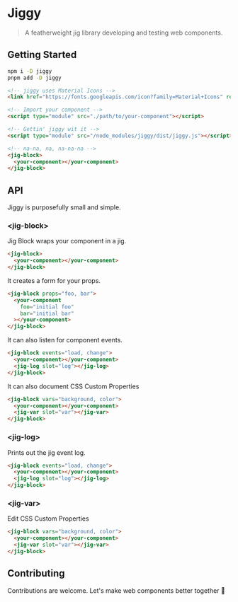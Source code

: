# Jiggy

> A featherweight jig library developing and testing web components.

## Getting Started

```bash
npm i -D jiggy
pnpm add -D jiggy
```

```html
<!-- jiggy uses Material Icons -->
<link href="https://fonts.googleapis.com/icon?family=Material+Icons" rel="stylesheet" />

<!-- Import your component -->
<script type="module" src="./path/to/your-component"></script>

<!-- Gettin' jiggy wit it -->
<script type="module" src="/node_modules/jiggy/dist/jiggy.js"></script>

<!-- na-na, na, na-na-na -->
<jig-block>
  <your-component></your-component>
</jig-block>
```

## API
Jiggy is purposefully small and simple.

### &lt;jig-block&gt;

Jig Block wraps your component in a jig.

```html
<jig-block>
  <your-component></your-component>
</jig-block>
```

It creates a form for your props.

```html
<jig-block props="foo, bar">
  <your-component
    foo="initial foo"
    bar="initial bar"
  ></your-component>
</jig-block>
```

It can also listen for component events.

```html
<jig-block events="load, change">
  <your-component></your-component>
  <jig-log slot="log"></jig-log>
</jig-block>
```

It can also document CSS Custom Properties

```html
<jig-block vars="background, color">
  <your-component></your-component>
  <jig-var slot="var"></jig-var>
</jig-block>
```

### &lt;jig-log&gt;
Prints out the jig event log.

```html
<jig-block events="load, change">
  <your-component></your-component>
  <jig-log slot="log"></jig-log>
</jig-block>
```

### &lt;jig-var&gt;
Edit CSS Custom Properties

```html
<jig-block vars="background, color">
  <your-component></your-component>
  <jig-var slot="var"></jig-var>
</jig-block>
```

## Contributing
Contributions are welcome. Let's make web components better together 🤝
